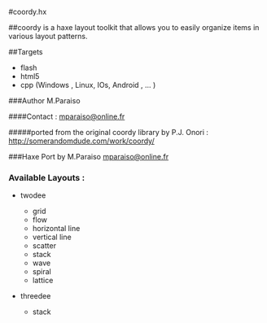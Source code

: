 #coordy.hx

##coordy is a haxe layout toolkit that allows you to easily organize items in various layout patterns.

##Targets
+ flash
+ html5
+ cpp (Windows , Linux, IOs, Android , ... )

###Author M.Paraiso

####Contact  : mparaiso@online.fr

#####ported from the original coordy library by P.J. Onori : http://somerandomdude.com/work/coordy/

###Haxe Port by M.Paraiso mparaiso@online.fr


### Available Layouts :

+ twodee
	+ grid
	+ flow
	+ horizontal line
	+ vertical line
	+ scatter
	+ stack
	+ wave
	+ spiral
	+ lattice
	
+ threedee
  + stack
	
	
